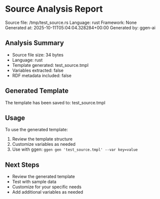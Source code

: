 # Source Analysis Report
Source file: /tmp/test_source.rs
Language: rust
Framework: None
Generated at: 2025-10-11T05:04:04.328284+00:00
Generated by: ggen-ai

## Analysis Summary
- Source file size: 34 bytes
- Language: rust
- Template generated: test_source.tmpl
- Variables extracted: false
- RDF metadata included: false

## Generated Template
The template has been saved to: test_source.tmpl

## Usage
To use the generated template:
1. Review the template structure
2. Customize variables as needed
3. Use with ggen: `ggen gen 'test_source.tmpl' --var key=value`

## Next Steps
- Review the generated template
- Test with sample data
- Customize for your specific needs
- Add additional variables as needed
